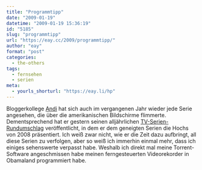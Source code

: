 ```yaml
---
title: "Programmtipp"
date: "2009-01-19"
datetime: "2009-01-19 15:36:19"
id: "5185"
slug: "programmtipp"
url: "https://eay.cc/2009/programmtipp/"
author: "eay"
format: "post"
categories:
  - the-others
tags:
  - fernsehen
  - serien
meta:
  - yourls_shorturl: "https://eay.li/hp"
---
```


Bloggerkollege [Andi](http://www.andisblog.de/) hat sich auch im vergangenen Jahr wieder jede Serie angesehen, die über die amerikanischen Bildschirme flimmerte. Dementsprechend hat er gestern seinen alljährlichen [TV-Serien-Rundumschlag](http://www.andisblog.de/2009/01/18/top-things-2008-serien-rundumschlagversion/) veröffentlicht, in dem er dem geneigten Serien die Hochs von 2008 präsentiert. Ich weiß zwar nicht, wie er die Zeit dazu aufbringt, all diese Serien zu verfolgen, aber so weiß ich immerhin einmal mehr, dass ich einiges sehenswerte verpasst habe. Weshalb ich direkt mal meine Torrent-Software angeschmissen habe meinen ferngesteuerten Videorekorder in Obamaland programmiert habe.
